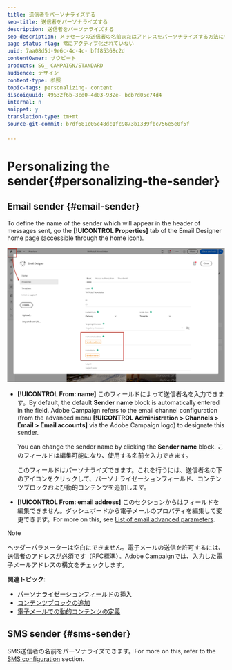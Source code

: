```yaml
---
title: 送信者をパーソナライズする
seo-title: 送信者をパーソナライズする
description: 送信者をパーソナライズする
seo-description: メッセージの送信者の名前またはアドレスをパーソナライズする方法について説明します。
page-status-flag: 常にアクティブ化されていない
uuid: 7aa08d5d-9e6c-4c-4c- bff85368c2d
contentOwner: サウビート
products: SG_ CAMPAIGN/STANDARD
audience: デザイン
content-type: 参照
topic-tags: personalizing- content
discoiquuid: 49532f6b-3cd0-4d03-932e- bcb7d05c74d4
internal: n
snippet: y
translation-type: tm+mt
source-git-commit: b7df681c05c48dc1fc9873b1339fbc756e5e0f5f

---
```



# Personalizing the sender{#personalizing-the-sender}

## Email sender {#email-sender}

To define the name of the sender which will appear in the header of messages sent, go the **[!UICONTROL Properties]** tab of the Email Designer home page (accessible through the home icon).

![](assets/delivery_content_edition16.png)

* **[!UICONTROL From: name]** このフィールドによって送信者名を入力できます。By default, the default **Sender name** block is automatically entered in the field. Adobe Campaign refers to the email channel configuration (from the advanced menu **[!UICONTROL Administration > Channels > Email > Email accounts]** via the Adobe Campaign logo) to designate this sender.

   You can change the sender name by clicking the **Sender name** block. このフィールドは編集可能になり、使用する名前を入力できます。

   このフィールドはパーソナライズできます。これを行うには、送信者名の下のアイコンをクリックして、パーソナライゼーションフィールド、コンテンツブロックおよび動的コンテンツを追加します。

* **[!UICONTROL From: email address]** このセクションからはフィールドを編集できません。ダッシュボードから電子メールのプロパティを編集して変更できます。For more on this, see [List of email advanced parameters](../../administration/using/configuring-email-channel.md#advanced-parameters).

>[!NOTE]
>
>ヘッダーパラメーターは空白にできません。電子メールの送信を許可するには、送信者のアドレスが必須です（RFC標準）。Adobe Campaignでは、入力した電子メールアドレスの構文をチェックします。

**関連トピック:**

* [パーソナライゼーションフィールドの挿入](../../designing/using/inserting-a-personalization-field.md)
* [コンテンツブロックの追加](../../designing/using/adding-a-content-block.md)
* [電子メールでの動的コンテンツの定義](../../designing/using/defining-dynamic-content-in-an-email.md)

## SMS sender {#sms-sender}

SMS送信者の名前をパーソナライズできます。For more on this, refer to the [SMS configuration](../../administration/using/configuring-sms-channel.md#configuring-sms-properties) section.

